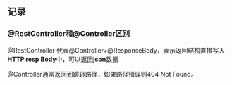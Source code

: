 ## 记录

### @RestController和@Controller区别

@RestController 代表@Controller+@ResponseBody，表示返回结构直接写入**HTTP resp Body**中，可以返回**json**数据

@Controller通常返回到跳转路径，如果路径错误则404 Not Found。